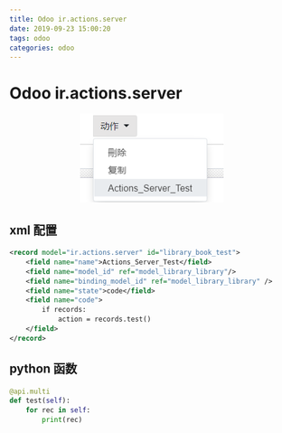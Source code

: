 ```yaml
---
title: Odoo ir.actions.server
date: 2019-09-23 15:00:20
tags: odoo
categories: odoo
---
```


# Odoo ir.actions.server

<div align=center><img src="/imgs/odoo/odoo_action_server.png"></div>

## xml 配置

```xml
<record model="ir.actions.server" id="library_book_test">
    <field name="name">Actions_Server_Test</field>
    <field name="model_id" ref="model_library_library"/>
    <field name="binding_model_id" ref="model_library_library" />
    <field name="state">code</field>
    <field name="code">
        if records:
            action = records.test()
    </field>
</record>
```

## python 函数

```python
@api.multi
def test(self):
    for rec in self:
        print(rec)
```